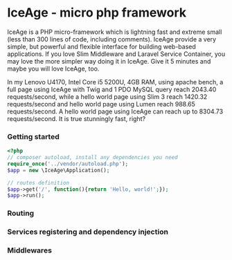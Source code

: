 # IceAge -  micro php framework
IceAge is a PHP micro-framework which is lightning fast and extreme small (less than 300 lines of code, including comments). IceAge provide a very simple, but powerful and flexible interface for building web-based applications. If you love Slim Middleware and Laravel Service Container, you may love the more simpler way doing it in IceAge. Give it 5 minutes and maybe you will love IceAge, too.

In my Lenovo U4170, Intel Core i5 5200U, 4GB RAM, using apache bench, a full page using IceAge with Twig and 1 PDO MySQL query reach 2043.40 requests/second, while a hello world page using Slim 3 reach 1420.32 requests/second and hello world page using Lumen reach 988.65 requests/second. A hello world page using IceAge can reach up to 8304.73 requests/second. It is true stunningly fast, right?

### Getting started
```php
<?php
// composer autoload, install any dependencies you need
require_once('../vendor/autoload.php');
$app = new \IceAge\Application();

// routes definition
$app->get('/', function(){return 'Hello, world!';});
$app->run();
```

### Routing

### Services registering and dependency injection

### Middlewares
